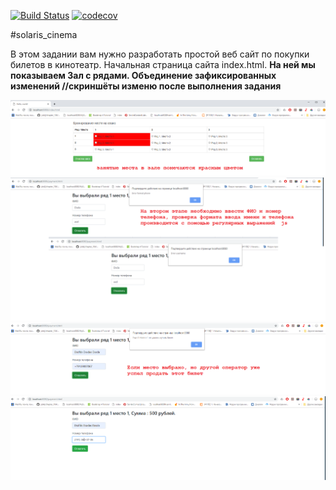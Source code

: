 [![Build Status](https://travis-ci.org/AlexandrKaleganov/solaris_cinema.svg?branch=master)](https://travis-ci.org/AlexandrKaleganov/solaris_cinema)
[![codecov](https://codecov.io/gh/AlexandrKaleganov/solaris_cinema/branch/master/graph/badge.svg)](https://codecov.io/gh/AlexandrKaleganov/solaris_cinema)

#solaris_cinema

В этом задании вам нужно разработать простой веб сайт по покупки билетов в кинотеатр.
Начальная страница сайта index.html. 
**На ней мы показываем Зал c рядами.
Объединение зафиксированных изменений
//скриншёты изменю после выполнения задания** 

![Alt text](https://github.com/AlexandrKaleganov/solaris_cinema/blob/master/img/1.png "Optional Title")
![Alt text](https://github.com/AlexandrKaleganov/solaris_cinema/blob/master/img/2.png "Optional Title")
![Alt text](https://github.com/AlexandrKaleganov/solaris_cinema/blob/master/img/3.png "Optional Title")
![Alt text](https://github.com/AlexandrKaleganov/solaris_cinema/blob/master/img/4.png "Optional Title")